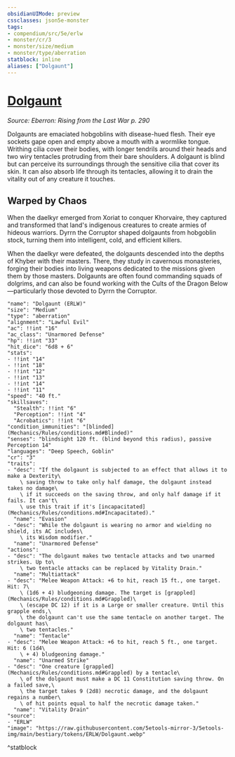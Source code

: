 ```yaml
---
obsidianUIMode: preview
cssclasses: json5e-monster
tags:
- compendium/src/5e/erlw
- monster/cr/3
- monster/size/medium
- monster/type/aberration
statblock: inline
aliases: ["Dolgaunt"]
---
```

# [Dolgaunt](Mechanics\bestiary\aberration/dolgaunt-erlw.md)
*Source: Eberron: Rising from the Last War p. 290*  

Dolgaunts are emaciated hobgoblins with disease-hued flesh. Their eye sockets gape open and empty above a mouth with a wormlike tongue. Writhing cilia cover their bodies, with longer tendrils around their heads and two wiry tentacles protruding from their bare shoulders. A dolgaunt is blind but can perceive its surroundings through the sensitive cilia that cover its skin. It can also absorb life through its tentacles, allowing it to drain the vitality out of any creature it touches.

## Warped by Chaos

When the daelkyr emerged from Xoriat to conquer Khorvaire, they captured and transformed that land's indigenous creatures to create armies of hideous warriors. Dyrrn the Corruptor shaped dolgaunts from hobgoblin stock, turning them into intelligent, cold, and efficient killers.

When the daelkyr were defeated, the dolgaunts descended into the depths of Khyber with their masters. There, they study in cavernous monasteries, forging their bodies into living weapons dedicated to the missions given them by those masters. Dolgaunts are often found commanding squads of dolgrims, and can also be found working with the Cults of the Dragon Below—particularly those devoted to Dyrrn the Corruptor.

```statblock
"name": "Dolgaunt (ERLW)"
"size": "Medium"
"type": "aberration"
"alignment": "Lawful Evil"
"ac": !!int "16"
"ac_class": "Unarmored Defense"
"hp": !!int "33"
"hit_dice": "6d8 + 6"
"stats":
- !!int "14"
- !!int "18"
- !!int "12"
- !!int "13"
- !!int "14"
- !!int "11"
"speed": "40 ft."
"skillsaves":
  "Stealth": !!int "6"
  "Perception": !!int "4"
  "Acrobatics": !!int "6"
"condition_immunities": "[blinded](Mechanics/Rules/conditions.md#Blinded)"
"senses": "blindsight 120 ft. (blind beyond this radius), passive Perception 14"
"languages": "Deep Speech, Goblin"
"cr": "3"
"traits":
- "desc": "If the dolgaunt is subjected to an effect that allows it to make a Dexterity\
    \ saving throw to take only half damage, the dolgaunt instead takes no damage\
    \ if it succeeds on the saving throw, and only half damage if it fails. It can't\
    \ use this trait if it's [incapacitated](Mechanics/Rules/conditions.md#Incapacitated)."
  "name": "Evasion"
- "desc": "While the dolgaunt is wearing no armor and wielding no shield, its AC includes\
    \ its Wisdom modifier."
  "name": "Unarmored Defense"
"actions":
- "desc": "The dolgaunt makes two tentacle attacks and two unarmed strikes. Up to\
    \ two tentacle attacks can be replaced by Vitality Drain."
  "name": "Multiattack"
- "desc": "Melee Weapon Attack: +6 to hit, reach 15 ft., one target. Hit: 7\
    \ (1d6 + 4) bludgeoning damage. The target is [grappled](Mechanics/Rules/conditions.md#Grappled)\
    \ (escape DC 12) if it is a Large or smaller creature. Until this grapple ends,\
    \ the dolgaunt can't use the same tentacle on another target. The dolgaunt has\
    \ two tentacles."
  "name": "Tentacle"
- "desc": "Melee Weapon Attack: +6 to hit, reach 5 ft., one target. Hit: 6 (1d4\
    \ + 4) bludgeoning damage."
  "name": "Unarmed Strike"
- "desc": "One creature [grappled](Mechanics/Rules/conditions.md#Grappled) by a tentacle\
    \ of the dolgaunt must make a DC 11 Constitution saving throw. On a failed save,\
    \ the target takes 9 (2d8) necrotic damage, and the dolgaunt regains a number\
    \ of hit points equal to half the necrotic damage taken."
  "name": "Vitality Drain"
"source":
- "ERLW"
"image": "https://raw.githubusercontent.com/5etools-mirror-3/5etools-img/main/bestiary/tokens/ERLW/Dolgaunt.webp"
```
^statblock